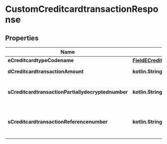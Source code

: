 
# CustomCreditcardtransactionResponse

## Properties
Name | Type | Description | Notes
------------ | ------------- | ------------- | -------------
**eCreditcardtypeCodename** | [**FieldECreditcardtypeCodename**](FieldECreditcardtypeCodename.md) |  | 
**dCreditcardtransactionAmount** | **kotlin.String** | The amount of the Creditcardtransaction | 
**sCreditcardtransactionPartiallydecryptednumber** | **kotlin.String** | The partially decrypted credit card number used in the Creditcardtransaction | 
**sCreditcardtransactionReferencenumber** | **kotlin.String** | The reference number on the creditcard service for the Creditcardtransaction | 



